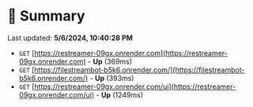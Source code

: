 # 📖 Summary
Last updated: **5/6/2024, 10:40:28 PM**

- `GET` [https://restreamer-09gx.onrender.com](https://restreamer-09gx.onrender.com) - **Up** (369ms)
- `GET` [https://filestreambot-b5k6.onrender.com/](https://filestreambot-b5k6.onrender.com/) - **Up** (393ms)
- `GET` [https://restreamer-09gx.onrender.com/ui](https://restreamer-09gx.onrender.com/ui) - **Up** (1249ms)

